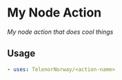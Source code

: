 # My Node Action

_My node action that does cool things_

<!--

This template is intended to be edited with VS Code

Todo checklist:

- Use VS Code
- npm install
- Change title of this document.
- Go into package.json and change the name to your desired name.
- Go into action.yml and change to the same name.
- Write a useful readme for this action.
- In this document, find and replace <action-name> to your desired action name.

-->

## Usage

```yaml
- uses: TelenorNorway/<action-name>
```

<!-- Make sure to write a better usage ^ -->

<!--

To release you need to do the following:

1. Make sure git can sign your commits.
2. git commit -S --allow-empty v=0.1.0
3. git push -u origin main

Replace `0.1.0` with your version. Note that the version MUST
be a semver, MUST not be prefixed or suffixed. Valid regex is:

([0-9]+\.){2}[0-9]+


-->
